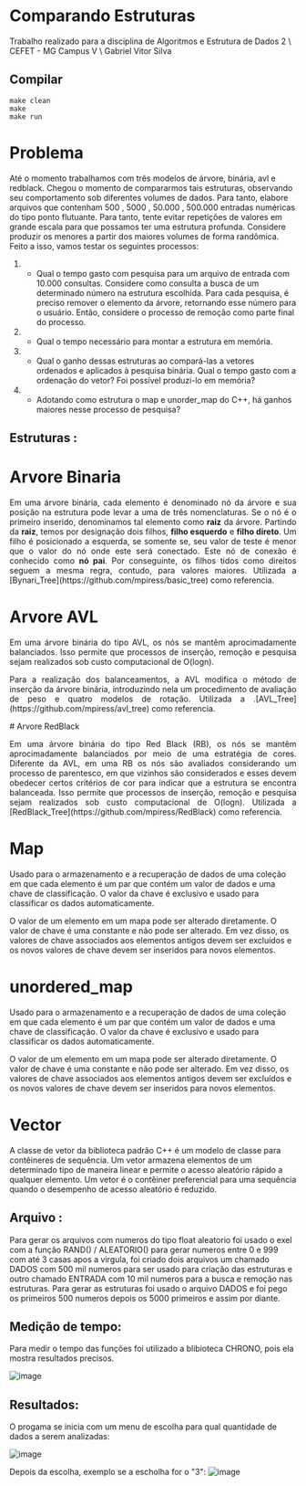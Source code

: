 # Comparando Estruturas

</p>
Trabalho realizado para a disciplina de Algoritmos e Estrutura de Dados 2 \
CEFET - MG Campus V \
Gabriel Vitor Silva 


## Compilar ##
```
make clean
make
make run
```
# Problema
 Até o momento trabalhamos com três modelos de árvore, binária, avl e redblack. Chegou o momento de compararmos tais estruturas, observando seu comportamento sob diferentes volumes de dados. Para tanto, elabore arquivos que contenham 500 , 5000 , 50.000 , 500.000 entradas numéricas do tipo ponto flutuante. Para tanto, tente evitar repetições de valores em grande escala para que possamos ter uma estrutura profunda. Considere produzir os menores a partir dos maiores volumes de forma randômica. Feito a isso, vamos testar os seguintes processos:

1) - Qual o tempo gasto com pesquisa para um arquivo de entrada com 10.000 consultas. Considere como consulta a busca de um determinado número na estrutura escolhida. Para cada pesquisa, é preciso remover o elemento da árvore, retornando esse número para o usuário. Então, considere o processo de remoção como parte final do processo. 

2) - Qual o tempo necessário para montar a estrutura em memória. 

3) - Qual o ganho dessas estruturas ao compará-las a vetores ordenados e aplicados à pesquisa binária. Qual o tempo gasto com a ordenação do vetor? Foi possível produzi-lo em memória? 

4) - Adotando como estrutura o map e unorder_map do C++, há ganhos maiores nesse processo de pesquisa?
  
 ## Estruturas : ##
 
 # Arvore Binaria 
 <p> </p>

<p align="justify">
	Em uma árvore binária, cada elemento é denominado nó da árvore e sua posição na estrutura pode levar a uma de três nomenclaturas. Se o nó é o primeiro inserido, denominamos tal elemento como <b>raiz</b> da árvore. Partindo da <b>raiz</b>, temos por designação dois filhos, <b>filho esquerdo</b> e <b>filho direto</b>. Um filho é posicionado a esquerda, se somente se, seu valor de teste é menor que o valor do nó onde este será conectado. Este nó de conexão é conhecido como <b>nó pai</b>. Por conseguinte, os filhos tidos como direitos seguem a mesma regra, contudo, para valores maiores. Utilizada a [Bynari_Tree](https://github.com/mpiress/basic_tree) como referencia.
</p>

# Arvore AVL
 <p> </p>

<p align="justify">
	Em uma árvore binária do tipo AVL, os nós se mantêm aprocimadamente balanciados. Isso permite que processos de inserção, remoção e pesquisa sejam realizados sob custo computacional de O(logn). 
</p>

<p align="justify">
	Para a realização dos balanceamentos, a AVL modifica o método de inserção da árvore binária, introduzindo nela um procedimento de avaliação de peso e quatro modelos de rotação. Utilizada a .[AVL_Tree](https://github.com/mpiress/avl_tree) como referencia.
</p>
# Arvore RedBlack
<p> </p>

<p align="justify">
	Em uma árvore binária do tipo Red Black (RB), os nós se mantêm aprocimadamente balanciados por meio de uma estratégia de cores. Diferente da AVL, em uma RB os nós são avaliados considerando um processo de parentesco, em que vizinhos são considerados e esses devem obedecer certos critérios de cor para indicar que a estrutura se encontra balanceada. Isso permite que processos de inserção, remoção e pesquisa sejam realizados sob custo computacional de O(logn). Utilizada a [RedBlack_Tree](https://github.com/mpiress/RedBlack) como referencia.
 
 # Map
<p> </p>

<p align="justify">
 
 Usado para o armazenamento e a recuperação de dados de uma coleção em que cada elemento é um par que contém um valor de dados e uma chave de classificação. O valor da chave é exclusivo e usado para classificar os dados automaticamente.

O valor de um elemento em um mapa pode ser alterado diretamente. O valor de chave é uma constante e não pode ser alterado. Em vez disso, os valores de chave associados aos elementos antigos devem ser excluídos e os novos valores de chave devem ser inseridos para novos elementos.
 
  # unordered_map
<p> </p>

<p align="justify">
 
 Usado para o armazenamento e a recuperação de dados de uma coleção em que cada elemento é um par que contém um valor de dados e uma chave de classificação. O valor da chave é exclusivo e usado para classificar os dados automaticamente.

O valor de um elemento em um mapa pode ser alterado diretamente. O valor de chave é uma constante e não pode ser alterado. Em vez disso, os valores de chave associados aos elementos antigos devem ser excluídos e os novos valores de chave devem ser inseridos para novos elementos.
 
   # Vector 
 <p> </p>

<p align="justify">
 
 A classe de vetor da biblioteca padrão C++ é um modelo de classe para contêineres de sequência. Um vetor armazena elementos de um determinado tipo de maneira linear e permite o acesso aleatório rápido a qualquer elemento. Um vetor é o contêiner preferencial para uma sequência quando o desempenho de acesso aleatório é reduzido.
 
 ## Arquivo : ##
  <p> </p>
 
 <p align="justify">
  
 Para gerar os arquivos com numeros do tipo float aleatorio foi usado o exel com a função RAND() / ALEATORIO() para gerar numeros entre 0 e 999 com até 3 casas apos a virgula, foi criado dois arquivos um chamado DADOS com 500 mil numeros para ser usado para criação das estruturas e outro chamado ENTRADA com 10 mil numeros para a busca e remoção nas estruturas. 
 Para gerar as estruturas foi usado o arquivo DADOS e foi pego os primeiros 500 numeros depois os 5000 primeiros e assim por diante.
  
  ## Medição de tempo: ##
  <p> </p>
 
 Para medir o tempo das funções foi utilizado a blibioteca CHRONO, pois ela mostra resultados precisos.
 
 ![image](https://user-images.githubusercontent.com/54191675/197070851-0360fd73-264e-4df5-afa1-e53c9dd183a1.png)
  
   ## Resultados: ##
  <p> </p>
O progama se inicia com um menu de escolha para qual quantidade de dados a serem analizadas:

![image](https://user-images.githubusercontent.com/54191675/197071548-f6a99a15-0d49-4896-a853-52b56bc7bf1d.png)

Depois da escolha, exemplo se a escholha for o "3":
![image](https://user-images.githubusercontent.com/54191675/197071696-f25f8b28-465b-43b2-a0a7-67215c4f6049.png)




 
 


